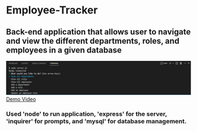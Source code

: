 # Employee-Tracker  

## Back-end application that allows user to navigate and view the different departments, roles, and employees in a given database

![Screenshot](./screenshot.jpg)  
[Demo Video](https://watch.screencastify.com/v/yOKHyNOnjOkd54woiE9l)  

### Used 'node' to run application, 'express' for the server, 'inquirer' for prompts, and 'mysql' for database management.